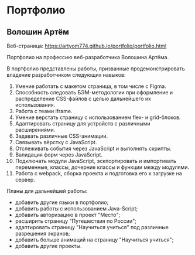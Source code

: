 # Портфолио
## Волошин Артём

Веб-страница:
https://artyom774.github.io/portfolio/portfolio.html

Портфолио на профессию веб-разработчика Волошина Артёма.

В портфолио представлены работы, призванные продемонстрировать владение разработчиком следующих навыков:
1. Умение работать с макетом страница, в том числе с Figma.
2. Способность следовать БЭМ-методологии при оформление и распределение CSS-файлов с целью дальнейшего их использования.
3. Работа с теами iframe.
4. Умение верстать страницу с использованием flex- и grid-блоков.
5. Адаптировать страницу для устройств с различными расширениями.
6. Задавать различные CSS-анимации.
7. Связывать вёрстку с JavaScript.
8. Отслеживать события через JavaScript и выполнять скрипты.
9. Валидация форм через JavaScript.
10. Подключать модули JavaScript, эскпортировать и импортивать переменные, классы, дочерние классы и функции между модулями.
11. Работа с webpack, сборка проекта и подготовка его к загрузке на сервер.

Планы для дальнейшей работы:
* добавить другие языки в портфолио;
* добавить работы с использованием Java-Script;
* добавить авторизацию в проект "Место";
* расширить страницу "Путешествия по России";
* адаптировать страницу "Научиться учиться" под различные разрешения экранов;
* добавить больше анимаций на страницу "Научиться учиться";
* добавить другие проекты.